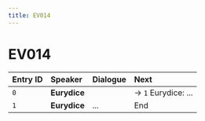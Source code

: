 ```yaml
---
title: EV014
---
```


# EV014


| Entry ID | Speaker | Dialogue | Next |
| :------- | :------ | :------- | :------------ |
| `0` | **Eurydice** |  | → `1` Eurydice: \.\.\. |
| `1` | **Eurydice** | \.\.\. | End |
